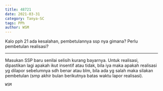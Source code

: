 ```yaml
---
title: 48721
date: 2021-03-31
category: Tanya-SC
tags: PPh
author: WSM
---
```


Kalo pph 21 ada kesalahan, pembetulannya ssp nya gimana? Perlu pembetulan realisasi?

---

Masukan SSP baru senilai selisih kurang bayarnya. Untuk realisasi, dipastikan lagi apakah ikut insentif atau tidak, bila iya maka apakah realisasi yg dilapor sebelumnya sdh benar atau blm, bila ada yg salah maka silakan pembetulan (smp akhir bulan berikutnya batas waktu lapor realisasi).

`WSM`
